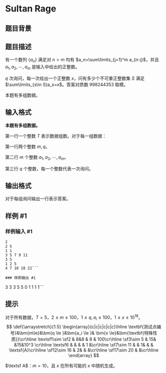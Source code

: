 # Sultan Rage

## 题目背景



## 题目描述

有一个数列 $\{a_n\}$ 满足对 $n > m$ 均有 $a_n=\sum\limits_{j=1}^m a_{n-j}$，并且 $a_1,a_2,\cdots,a_m$ 是输入中给出的正整数。

$q$ 次询问，每一次给出一个正整数 $x$，问有多少个不可重正整数集 $S$ 满足 $\sum\limits_{s\in S}a_s=x$。答案对质数 $998244353$ 取模。

本题有多组数据。

## 输入格式

**本题有多组数据。**

第一行一个整数 $T$ 表示数据组数。对于每一组数据：

第一行两个整数 $m,q$。

第二行 $m$ 个整数 $a_1,a_2,\cdots,a_m$。

第三行 $q$ 个整数，每一个整数代表一次询问。

## 输出格式

对于每组询问输出一行表示答案。

## 样例 #1

### 样例输入 #1
```
2
2 5
1 1
3 5 7 9 11
3 5
1 2 5
4 7 10 18 22```

### 样例输出 #1

```
3
3
3
5
5
0
1
1
1
1```

## 提示

对于所有数据，$T=5$，$2 \le m \le 100$，$1 \le q,a_i \le 100$，$1 \le x \le 10^{18}$。
$$
\def{\arraystretch}{1.5}
\begin{array}{c|c|c|c|c|c}\hline 
\textbf{测试点编号}&\bm{m\le}&\bm{q \le }&\bm{a_i \le }& \bm{x \le}&\bm{\textbf{特殊性质}}\cr\hline 
\textsf1\sim \sf2 & 8&8  & 8 & 100\cr\hline 
\sf3\sim 5 & 15& &15&10^3 \cr\hline 
\textsf6 & & & & 1 &\cr\hline 
\sf7\sim 11 & & 1& & & \textsf{A}\cr\hline
\sf12\sim 16 & 2& & &\cr\hline
\sf17\sim 20 & &\cr\hline
\end{array}
$$

$\textsf A$：$m=10$，且 $x$ 在所有可能的 $x$ 中随机生成。
